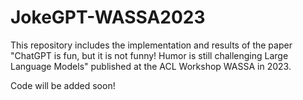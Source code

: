 # JokeGPT-WASSA2023
This repository includes the implementation and results of the paper "ChatGPT is fun, but it is not funny! Humor is still challenging Large Language Models" published at the ACL Workshop WASSA in 2023. 


Code will be added soon! 
